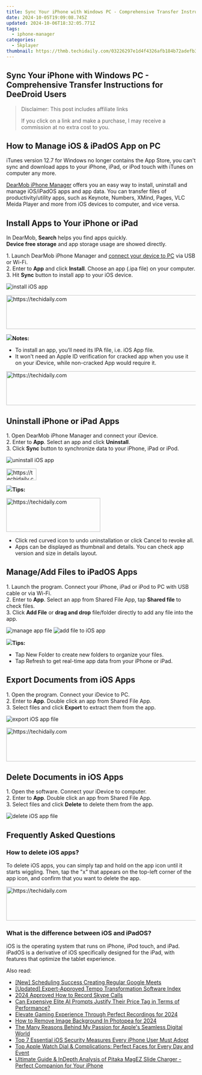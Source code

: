 ```yaml
---
title: Sync Your iPhone with Windows PC - Comprehensive Transfer Instructions for DeeDroid Users
date: 2024-10-05T19:09:08.745Z
updated: 2024-10-06T18:32:05.771Z
tags:
  - iphone-manager
categories:
  - 5kplayer
thumbnail: https://thmb.techidaily.com/03226297e1d4f4326afb184b72adefb3e6177057903e76b2e2845e825a7f6538.jpg
---
```


## Sync Your iPhone with Windows PC - Comprehensive Transfer Instructions for DeeDroid Users

>  Disclaimer: This post includes affiliate links
>
>  If you click on a link and make a purchase, I may receive a commission at no extra cost to you.
>

## How to Manage iOS & iPadOS App on PC

iTunes version 12.7 for Windows no longer contains the App Store, you can't sync and download apps to your iPhone, iPad, or iPod touch with iTunes on computer any more.

[DearMob iPhone Manager](https://tools.techidaily.com/5kplayer/iphone-manager/) offers you an easy way to install, uninstall and manage iOS/iPadOS apps and app data. You can transfer files of productivity/utility apps, such as Keynote, Numbers, XMind, Pages, VLC Meida Player and more from iOS devices to computer, and vice versa.

## Install Apps to Your iPhone or iPad

In DearMob, **Search** helps you find apps quickly.  
**Device free storage** and app storage usage are showed directly.

1\. Launch DearMob iPhone Manager and [connect your device to PC](https://tools.techidaily.com/5kplayer/products/) via USB or Wi-Fi.  
 2\. Enter to **App** and click **Install**. Choose an app (.ipa file) on your computer.  
 3\. Hit **Sync** button to install app to your iOS device.

![install iOS app](https://www.5kplayer.com/user-guide/images/userguide-how/install-app-win.jpg) 

<!-- affiliate ads begin -->
<a href="https://ephamedtechinc.pxf.io/c/5597632/2137215/26400" target="_top" id="2137215">
  <img src="//a.impactradius-go.com/display-ad/26400-2137215" border="0" alt="https://techidaily.com" width="728" height="90"/>
</a>
<img height="0" width="0" src="https://ephamedtechinc.pxf.io/i/5597632/2137215/26400" style="position:absolute;visibility:hidden;" border="0" />
<!-- affiliate ads end -->

![](https://www.5kplayer.com/user-guide/images/userguide-how/tips-icon.png)**Notes:**

* To install an app, you’ll need its IPA file, i.e. iOS App file.
* It won't need an Apple ID verification for cracked app when you use it on your iDevice, while non-cracked App would require it.

<!-- affiliate ads begin -->
<a href="https://appsumo.8odi.net/c/5597632/2151870/7443" target="_top" id="2151870">
  <img src="//a.impactradius-go.com/display-ad/7443-2151870" border="0" alt="https://techidaily.com" width="728" height="90"/>
</a>
<img height="0" width="0" src="https://appsumo.8odi.net/i/5597632/2151870/7443" style="position:absolute;visibility:hidden;" border="0" />
<!-- affiliate ads end -->

## Uninstall iPhone or iPad Apps

1\. Open DearMob iPhone Manager and connect your iDevice.  
 2\. Enter to **App**. Select an app and click **Uninstall**.  
 3\. Click **Sync** button to synchronize data to your iPhone, iPad or iPod.

![uninstall iOS app](https://www.5kplayer.com/user-guide/images/userguide-how/uninstall-app-win.jpg) 

<!-- affiliate ads begin -->
<a href="https://25home.pxf.io/c/5597632/2148634/16836" target="_top" id="2148634">
  <img src="//a.impactradius-go.com/display-ad/16836-2148634" border="0" alt="https://techidaily.com" width="80" height="31"/>
</a>
<img height="0" width="0" src="https://25home.pxf.io/i/5597632/2148634/16836" style="position:absolute;visibility:hidden;" border="0" />
<!-- affiliate ads end -->

![](https://www.5kplayer.com/user-guide/images/userguide-how/tips-icon.png)**Tips:**

<!-- affiliate ads begin -->
<a href="https://bluettius.sjv.io/c/5597632/2139116/17108" target="_top" id="2139116">
  <img src="//a.impactradius-go.com/display-ad/17108-2139116" border="0" alt="https://techidaily.com" width="250" height="90"/>
</a>
<img height="0" width="0" src="https://bluettius.sjv.io/i/5597632/2139116/17108" style="position:absolute;visibility:hidden;" border="0" />
<!-- affiliate ads end -->

* Click red curved icon to undo uninstallation or click Cancel to revoke all.
* Apps can be displayed as thumbnail and details. You can check app version and size in details layout.

## Manage/Add Files to iPadOS Apps

1\. Launch the program. Connect your iPhone, iPad or iPod to PC with USB cable or via Wi-Fi.  
 2\. Enter to **App**. Select an app from Shared File App, tap **Shared file** to check files.  
 3\. Click **Add File** or **drag and drop** file/folder directly to add any file into the app.

![manage app file](https://www.5kplayer.com/user-guide/images/userguide-how/manage-app-file-win.jpg) ![add file to iOS app](https://www.5kplayer.com/user-guide/images/userguide-how/add-file-to-app-win.jpg) 

![](https://www.5kplayer.com/user-guide/images/userguide-how/tips-icon.png)**Tips:**

* Tap New Folder to create new folders to organize your files.
* Tap Refresh to get real-time app data from your iPhone or iPad.

## Export Documents from iOS Apps

1\. Open the program. Connect your iDevice to PC.  
 2\. Enter to **App**. Double click an app from Shared File App.  
 3\. Select files and click **Export** to extract them from the app.

![export iOS app file](https://www.5kplayer.com/user-guide/images/userguide-how/export-app-file-win.jpg) 

<!-- affiliate ads begin -->
<a href="https://ephamedtechinc.pxf.io/c/5597632/2137212/26400" target="_top" id="2137212">
  <img src="//a.impactradius-go.com/display-ad/26400-2137212" border="0" alt="https://techidaily.com" width="728" height="90"/>
</a>
<img height="0" width="0" src="https://ephamedtechinc.pxf.io/i/5597632/2137212/26400" style="position:absolute;visibility:hidden;" border="0" />
<!-- affiliate ads end -->

## Delete Documents in iOS Apps

1\. Open the software. Connect your iDevice to computer.  
 2\. Enter to **App**. Double click an app from Shared File App.  
 3\. Select files and click **Delete** to delete them from the app.

![delete iOS app file](https://www.5kplayer.com/user-guide/images/userguide-how/delete-app-file-win.jpg) 

## Frequently Asked Questions

### How to delete iOS apps?

To delete iOS apps, you can simply tap and hold on the app icon until it starts wiggling. Then, tap the "x" that appears on the top-left corner of the app icon, and confirm that you want to delete the app.

<!-- affiliate ads begin -->
<a href="https://appsumo.8odi.net/c/5597632/2105882/7443" target="_top" id="2105882">
  <img src="//a.impactradius-go.com/display-ad/7443-2105882" border="0" alt="https://techidaily.com" width="728" height="90"/>
</a>
<img height="0" width="0" src="https://appsumo.8odi.net/i/5597632/2105882/7443" style="position:absolute;visibility:hidden;" border="0" />
<!-- affiliate ads end -->

### What is the difference between iOS and iPadOS?

iOS is the operating system that runs on iPhone, iPod touch, and iPad. iPadOS is a derivative of iOS specifically designed for the iPad, with features that optimize the tablet experience.

<ins class="adsbygoogle"
     style="display:block"
     data-ad-format="autorelaxed"
     data-ad-client="ca-pub-7571918770474297"
     data-ad-slot="1223367746"></ins>

<ins class="adsbygoogle"
     style="display:block"
     data-ad-client="ca-pub-7571918770474297"
     data-ad-slot="8358498916"
     data-ad-format="auto"
     data-full-width-responsive="true"></ins>

<span class="atpl-alsoreadstyle">Also read:</span>
<div><ul>
<li><a href="https://video-capture.techidaily.com/new-scheduling-success-creating-regular-google-meets/"><u>[New] Scheduling Success Creating Regular Google Meets</u></a></li>
<li><a href="https://vp-tips.techidaily.com/updated-expert-approved-tempo-transformation-software-index/"><u>[Updated] Expert-Approved Tempo Transformation Software Index</u></a></li>
<li><a href="https://remote-screen-capture.techidaily.com/2024-approved-how-to-record-skype-calls/"><u>2024 Approved How to Record Skype Calls</u></a></li>
<li><a href="https://tech-revival.techidaily.com/can-expensive-elite-ai-prompts-justify-their-price-tag-in-terms-of-performance/"><u>Can Expensive Elite AI Prompts Justify Their Price Tag in Terms of Performance?</u></a></li>
<li><a href="https://screen-sharing-recording.techidaily.com/elevate-gaming-experience-through-perfect-recordings-for-2024/"><u>Elevate Gaming Experience Through Perfect Recordings for 2024</u></a></li>
<li><a href="https://extra-skills.techidaily.com/how-to-remove-image-background-in-photopea-for-2024/"><u>How to Remove Image Background In Photopea for 2024</u></a></li>
<li><a href="https://os-tips.techidaily.com/the-many-reasons-behind-my-passion-for-apples-seamless-digital-world/"><u>The Many Reasons Behind My Passion for Apple's Seamless Digital World</u></a></li>
<li><a href="https://os-tips.techidaily.com/top-7-essential-ios-security-measures-every-iphone-user-must-adopt/"><u>Top 7 Essential iOS Security Measures Every iPhone User Must Adopt</u></a></li>
<li><a href="https://os-tips.techidaily.com/top-apple-watch-dial-and-complications-perfect-faces-for-every-day-and-event/"><u>Top Apple Watch Dial & Complications: Perfect Faces for Every Day and Event</u></a></li>
<li><a href="https://os-tips.techidaily.com/ultimate-guide-and-indepth-analysis-of-pitaka-magez-slide-charger-perfect-companion-for-your-iphone/"><u>Ultimate Guide & InDepth Analysis of Pitaka MagEZ Slide Charger - Perfect Companion for Your iPhone</u></a></li>
</ul></div>

